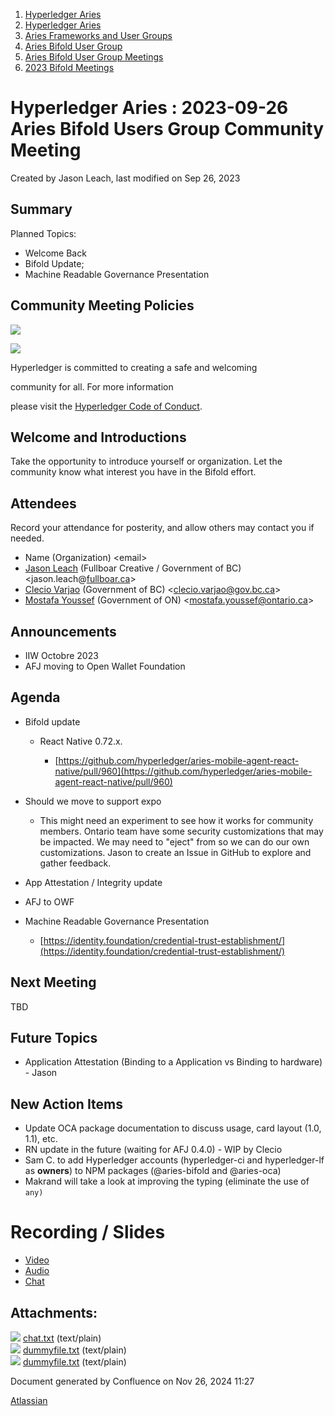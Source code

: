 1. [Hyperledger Aries](index.html)
2. [Hyperledger Aries](Hyperledger-Aries_18481154.html)
3. [Aries Frameworks and User Groups](Aries-Frameworks-and-User-Groups_18481290.html)
4. [Aries Bifold User Group](Aries-Bifold-User-Group_18490719.html)
5. [Aries Bifold User Group Meetings](Aries-Bifold-User-Group-Meetings_18490725.html)
6. [2023 Bifold Meetings](2023-Bifold-Meetings_18517232.html)

# Hyperledger Aries : 2023-09-26 Aries Bifold Users Group Community Meeting

Created by Jason Leach, last modified on Sep 26, 2023

## Summary

Planned Topics:

- Welcome Back
- Bifold Update;
- Machine Readable Governance Presentation

## Community Meeting Policies

![](https://wiki.hyperledger.org/download/attachments/29034696/Antitrustnotice.png?version=1&modificationDate=1581695654000&api=v2)

![](https://wiki.hyperledger.org/download/attachments/2392771/welcome.png?version=2&modificationDate=1572450107000&api=v2)

Hyperledger is committed to creating a safe and welcoming

community for all. For more information

please visit the [Hyperledger Code of Conduct](https://lf-hyperledger.atlassian.net/wiki/display/HYP/Hyperledger+Code+of+Conduct).

## Welcome and Introductions

Take the opportunity to introduce yourself or organization. Let the community know what interest you have in the Bifold effort.

## Attendees

Record your attendance for posterity, and allow others may contact you if needed.

- Name (Organization) &lt;email&gt;
- [Jason Leach](https://lf-hyperledger.atlassian.net/wiki/people/557058:f6688130-fee2-4c0a-a611-b8623f0d7f57?ref=confluence) (Fullboar Creative / Government of BC) &lt;jason.leach@[fullboar.ca](http://fullboar.ca)&gt;
- [Clecio Varjao](https://lf-hyperledger.atlassian.net/wiki/people/557058:f9e1bfa2-a82c-4b68-85ee-627507d593d9?ref=confluence) (Government of BC) &lt;clecio.varjao@gov.bc.ca&gt;
- [Mostafa Youssef](https://lf-hyperledger.atlassian.net/wiki/people/5c6dd5f88a38a065324b668a?ref=confluence) (Government of ON) &lt;mostafa.youssef@ontario.ca&gt;

## Announcements

- IIW Octobre 2023
- AFJ moving to Open Wallet Foundation

## Agenda

- Bifold update
  
  - React Native 0.72.x.
    
    - [https://github.com/hyperledger/aries-mobile-agent-react-native/pull/960](https://github.com/hyperledger/aries-mobile-agent-react-native/pull/960)
- Should we move to support expo
  
  - This might need an experiment to see how it works for community members. Ontario team have some security customizations that may be impacted. We may need to "eject" from so we can do our own customizations. Jason to create an Issue in GitHub to explore and gather feedback.
- App Attestation / Integrity update
- AFJ to OWF
- Machine Readable Governance Presentation
  
  - [https://identity.foundation/credential-trust-establishment/](https://identity.foundation/credential-trust-establishment/)

## Next Meeting

TBD

## Future Topics

- Application Attestation (Binding to a Application vs Binding to hardware) - Jason

## New Action Items

- Update OCA package documentation to discuss usage, card layout (1.0, 1.1), etc.
- RN update in the future (waiting for AFJ 0.4.0) - WIP by Clecio
- Sam C. to add Hyperledger accounts (hyperledger-ci and hyperledger-lf as **owners**) to NPM packages (@aries-bifold and @aries-oca)
- Makrand will take a look at improving the typing (eliminate the use of `any)`

# Recording / Slides

- [Video](#)
- [Audio](#)
- [Chat](attachments/18507804/18518728.txt)

## Attachments:

![](images/icons/bullet_blue.gif) [chat.txt](attachments/18507804/18518728.txt) (text/plain)  
![](images/icons/bullet_blue.gif) [dummyfile.txt](attachments/18507804/18518726.txt) (text/plain)  
![](images/icons/bullet_blue.gif) [dummyfile.txt](attachments/18507804/18518727.txt) (text/plain)

Document generated by Confluence on Nov 26, 2024 11:27

[Atlassian](http://www.atlassian.com/)
